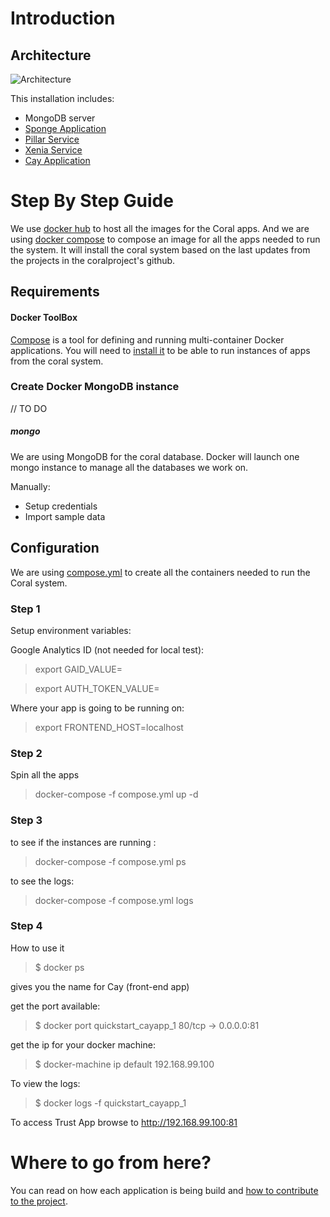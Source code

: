 # Introduction

## Architecture

![Architecture](/images/trust-architecture.png)

This installation includes:

  * MongoDB server
  * [Sponge Application](https://github.com/coralproject/sponge)
  * [Pillar Service](https://github.com/coralproject/pillar)
  * [Xenia Service](https://github.com/coralproject/xenia)
  * [Cay Application](https://github.com/coralproject/cay)

# Step By Step Guide

We use [docker hub](https://hub.docker.com/) to host all the images for the Coral apps. And we are using [docker compose](https://docs.docker.com/compose/) to compose an image for all the apps needed to run the system. It will install the coral system based on the last updates from the projects in the coralproject's github.

## Requirements

#### Docker ToolBox

[Compose](https://docs.docker.com/compose/overview/) is a tool for defining and running multi-container Docker applications. You will need to [install it](https://docs.docker.com/compose/install/) to be able to run instances of apps from the coral system.

### Create Docker MongoDB instance

// TO DO

##### mongo

We are using MongoDB for the coral database. Docker will launch one mongo instance to manage all the databases we work on.

Manually:

- Setup credentials
- Import sample data


## Configuration

We are using [compose.yml](quickstart/compose.yml) to create all the containers needed to run the Coral system.

### Step 1

Setup environment variables:

Google Analytics ID (not needed for local test):

> export GAID_VALUE=<entervalue>

> export AUTH_TOKEN_VALUE=<entervalue>

Where your app is going to be running on:


> export FRONTEND_HOST=localhost

### Step 2

Spin all the apps


> docker-compose -f compose.yml up -d

### Step 3

to see if the instances are running :


> docker-compose -f compose.yml ps


to see the logs:


> docker-compose -f compose.yml logs



### Step 4

How to use it


> $ docker ps

gives you the name for Cay (front-end app)


get the port available:

> $ docker port quickstart_cayapp_1
80/tcp -> 0.0.0.0:81


get the ip for your docker machine:


> $ docker-machine ip default
192.168.99.100


To view the logs:


> $ docker logs -f quickstart_cayapp_1


To access Trust App browse to http://192.168.99.100:81


# Where to go from here?

You can read on how each application is being build and [how to contribute to the project](/contributions/index.md).
